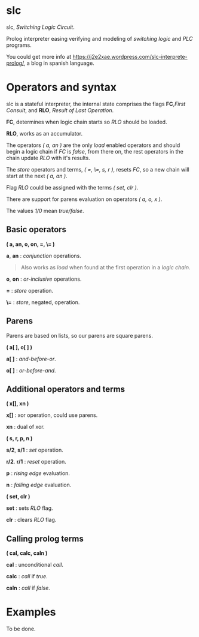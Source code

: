 # slc
slc, *Switching Logic Circuit*.

Prolog interpreter easing verifying and modeling of *switching logic* and *PLC* programs.


You could get more info at https://j2e2xae.wordpress.com/slc-interprete-prolog/, a blog in spanish language.

# Operators and syntax
slc is a stateful interpreter, the internal state comprises the flags **FC**,*First Consult*, and **RLO**, *Result of Last Operation*.

**FC**, determines when logic chain starts so *RLO* should be loaded.

**RLO**, works as an accumulator.

The operators *( a, an )* are the only *load* enabled operators and should begin a logic chain if *FC* is *false*, from there on, the rest operators in the chain update *RLO* with it's results.

The *store* operators and terms, *( =, \\=, s, r )*, resets *FC*, so a new chain will start at the next *( a, an )*.

Flag *RLO* could be assigned with the terms *( set, clr )*.

There are support for parens evaluation on operators *( a, o, x )*.

The values *1/0* mean *true/false*. 

## Basic operators
**( a, an, o, on, =, \\= )**

**a**, **an** : *conjunction* operations.
>Also works as *load* when found at the first operation in a *logic chain*.

**o**, **on** : *or-inclusive* operations.

**=** : *store* operation.

**\\=** : *store*, negated, operation.


## Parens
Parens are based on lists, so our parens are square parens.

**( a[ ], o[ ] )**

**a[ ]** : *and-before-or*.

**o[ ]** : *or-before-and*.


## Additional operators and terms
**( x[], xn )**

**x[]** : xor operation, could use parens.

**xn** : dual of xor.

**( s, r, p, n )**

**s/2**, **s/1** : *set* operation.

**r/2**. **r/1** : *reset* operation.


**p** : *rising edge* evaluation.

**n** : *falling edge* evaluation.

**( set, clr )**

**set** : sets *RLO* flag.

**clr** : clears *RLO* flag.

## Calling prolog terms
**( cal, calc, caln )**

**cal** : unconditional *call*.

**calc** : *call* if *true*.

**caln** : *call* if *false*.

# Examples
To be done.

